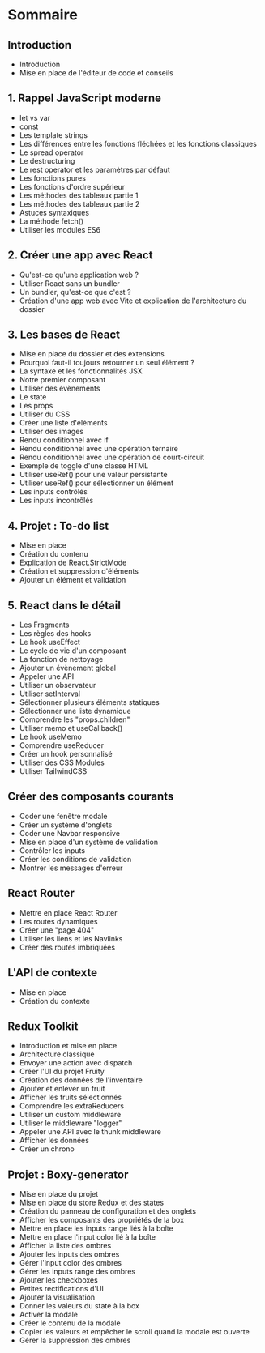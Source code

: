 # Sommaire

## Introduction
- Introduction  
- Mise en place de l'éditeur de code et conseils  

## 1. Rappel JavaScript moderne
- let vs var  
- const
- Les template strings  
- Les différences entre les fonctions fléchées et les fonctions classiques  
- Le spread operator  
- Le destructuring  
- Le rest operator et les paramètres par défaut  
- Les fonctions pures  
- Les fonctions d'ordre supérieur  
- Les méthodes des tableaux partie 1  
- Les méthodes des tableaux partie 2  
- Astuces syntaxiques  
- La méthode fetch()  
- Utiliser les modules ES6  

## 2. Créer une app avec React
- Qu'est-ce qu'une application web ?  
- Utiliser React sans un bundler  
- Un bundler, qu'est-ce que c'est ?  
- Création d'une app web avec Vite et explication de l'architecture du dossier  

## 3. Les bases de React
- Mise en place du dossier et des extensions  
- Pourquoi faut-il toujours retourner un seul élément ?  
- La syntaxe et les fonctionnalités JSX  
- Notre premier composant  
- Utiliser des évènements  
- Le state  
- Les props  
- Utiliser du CSS  
- Créer une liste d'éléments  
- Utiliser des images  
- Rendu conditionnel avec if  
- Rendu conditionnel avec une opération ternaire  
- Rendu conditionnel avec une opération de court-circuit  
- Exemple de toggle d'une classe HTML  
- Utiliser useRef() pour une valeur persistante  
- Utiliser useRef() pour sélectionner un élément  
- Les inputs contrôlés  
- Les inputs incontrôlés  

## 4. Projet : To-do list
- Mise en place  
- Création du contenu  
- Explication de React.StrictMode  
- Création et suppression d'éléments  
- Ajouter un élément et validation  

## 5. React dans le détail
- Les Fragments  
- Les règles des hooks  
- Le hook useEffect  
- Le cycle de vie d'un composant  
- La fonction de nettoyage  
- Ajouter un évènement global  
- Appeler une API  
- Utiliser un observateur  
- Utiliser setInterval  
- Sélectionner plusieurs éléments statiques  
- Sélectionner une liste dynamique  
- Comprendre les "props.children"  
- Utiliser memo et useCallback()  
- Le hook useMemo  
- Comprendre useReducer  
- Créer un hook personnalisé  
- Utiliser des CSS Modules  
- Utiliser TailwindCSS  

## Créer des composants courants
- Coder une fenêtre modale  
- Créer un système d'onglets  
- Coder une Navbar responsive  
- Mise en place d'un système de validation  
- Contrôler les inputs  
- Créer les conditions de validation  
- Montrer les messages d'erreur  

## React Router
- Mettre en place React Router  
- Les routes dynamiques  
- Créer une "page 404"  
- Utiliser les liens et les Navlinks  
- Créer des routes imbriquées  

## L'API de contexte
- Mise en place  
- Création du contexte  

## Redux Toolkit
- Introduction et mise en place  
- Architecture classique  
- Envoyer une action avec dispatch  
- Créer l'UI du projet Fruity  
- Création des données de l'inventaire  
- Ajouter et enlever un fruit  
- Afficher les fruits sélectionnés  
- Comprendre les extraReducers  
- Utiliser un custom middleware  
- Utiliser le middleware "logger"  
- Appeler une API avec le thunk middleware  
- Afficher les données  
- Créer un chrono  

## Projet : Boxy-generator
- Mise en place du projet  
- Mise en place du store Redux et des states  
- Création du panneau de configuration et des onglets  
- Afficher les composants des propriétés de la box  
- Mettre en place les inputs range liés à la boîte  
- Mettre en place l'input color lié à la boîte  
- Afficher la liste des ombres  
- Ajouter les inputs des ombres  
- Gérer l'input color des ombres  
- Gérer les inputs range des ombres  
- Ajouter les checkboxes  
- Petites rectifications d'UI  
- Ajouter la visualisation  
- Donner les valeurs du state à la box  
- Activer la modale  
- Créer le contenu de la modale  
- Copier les valeurs et empêcher le scroll quand la modale est ouverte  
- Gérer la suppression des ombres  
